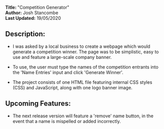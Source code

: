 <b>Title: </b>  "Competition Generator" 
<br>
<b>Author:</b>  Josh Stancombe 
<br>
<b>Last Updated:</b>  19/05/2020 
<br>

## Description:
- I was asked by a local business to create a webpage which would generate a competition winner. The page was to be simplistic, easy to use and feature a large-scale company banner. 

- To use, the user must type the names of the competition entrants into the 'Name Entries' input and click 'Generate Winner'. 
  
- The project consists of one HTML file featuring internal CSS styles (CSS) and JavaScript, along with one logo banner image.

## Upcoming Features:
- The next release version will feature a 'remove' name button, in the event that a name is mispelled or added incorrectly.
